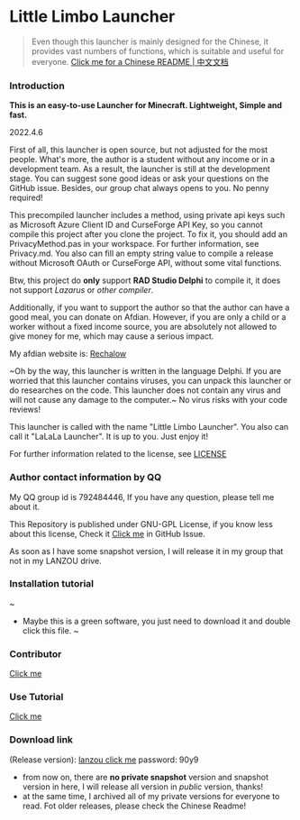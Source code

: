 # Little Limbo Launcher

> Even though this launcher is mainly designed for the Chinese, it provides vast numbers of functions, which is suitable and useful for everyone. 
[Click me for a Chinese README | 中文文档](./README_CN.md)

### Introduction

 **This is an easy-to-use Launcher for Minecraft. Lightweight, Simple and fast.**

2022.4.6

First of all, this launcher is open source, but not adjusted for the most people. What's more, the author is a student without any income or in a development team. As a result, the launcher is still at the development stage. You can suggest sone good ideas or ask your questions on the GitHub issue. Besides, our group chat always opens to you. No penny required!

This precompiled launcher includes a method, using private api keys such as Microsoft Azure Client ID and CurseForge API Key, so you cannot compile this project after you clone the project. To fix it, you should add an PrivacyMethod.pas in your workspace. For further information, see Privacy.md. You also can fill an empty string value to compile a release without Microsoft OAuth or CurseForge API, without some vital functions.

Btw, this project do **only** support **RAD Studio Delphi** to compile it, it does not support *Lazarus* or *other compiler*.

Additionally, if you want to support the author so that the author can have a good meal, you can donate on Afdian. However, if you are only a child or a worker without a fixed income source, you are absolutely not allowed to give money for me, which may cause a serious impact.

My afdian website is: [Rechalow](https://afdian.net/a/Rechalow)

~Oh by the way, this launcher is written in the language Delphi. If you are worried that this launcher contains viruses, you can unpack this launcher or do researches on the code. This launcher does not contain any virus and will not cause any damage to the computer.~ No virus risks with your code reviews!

This launcher is called with the name "Little Limbo Launcher". You also can call it "LaLaLa Launcher". It is up to you. Just enjoy it!

For further information related to the license, see [LICENSE](./LICENSE)

### Author contact information by QQ

My QQ group id is 792484446, If you have any question, please tell me about it. 

This Repository is published under GNU-GPL License, if you know less about this license, Check it [Click me](https://www.gnu.org/licenses/gpl-3.0.html) in GitHub Issue.

As soon as I have some snapshot version, I will release it in my group that not in my LANZOU drive.

### Installation tutorial
~
- Maybe this is a green software, you just need to download it and double click this file.
~
### Contributor

[Click me](./CONTRIBUTOR.md)

### Use Tutorial

[Click me](./credits/Document.md)

### Download link

(Release version): [lanzou click me](https://wwdy.lanzouj.com/b023j206d) password: 90y9

- from now on, there are **no private snapshot** version and snapshot version in here, I will release all version in *public* version, thanks!
- at the same time, I archived all of my private versions for everyone to read. Fot older releases, please check the Chinese Readme!